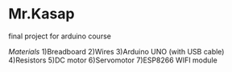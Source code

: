 # Mr.Kasap
final project for arduino course 

*Materials*
1)Breadboard
2)Wires
3)Arduino UNO (with USB cable)
4)Resistors
5)DC motor
6)Servomotor
7)ESP8266 WIFI module 
